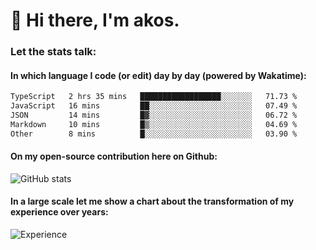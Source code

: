 # 👋 Hi there, I'm akos. 


### Let the stats talk:


#### In which language I code (or edit) day by day (powered by Wakatime): 

<!--START_SECTION:waka-->

```txt
TypeScript   2 hrs 35 mins   ██████████████████░░░░░░░   71.73 %
JavaScript   16 mins         ██░░░░░░░░░░░░░░░░░░░░░░░   07.49 %
JSON         14 mins         █▓░░░░░░░░░░░░░░░░░░░░░░░   06.72 %
Markdown     10 mins         █▒░░░░░░░░░░░░░░░░░░░░░░░   04.69 %
Other        8 mins          █░░░░░░░░░░░░░░░░░░░░░░░░   03.90 %
```

<!--END_SECTION:waka-->

#### On my open-source contribution here on Github:
 
![GitHub stats](https://github-readme-stats.vercel.app/api?username=akosbalasko)

#### In a large scale let me show a chart about the transformation of my experience over years:   

![Experience](https://cr-skills-chart-widget.azurewebsites.net/api/api?username=akosbalasko)
